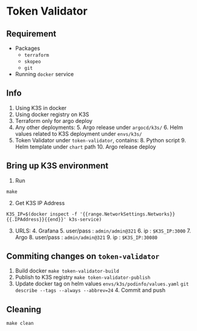# Token Validator

## Requirement
- Packages
  - `terraform`
  - `skopeo`
  - `git`
- Running `docker` service

## Info
1. Using K3S in docker
2. Using docker registry on K3S
3. Terraform only for argo deploy
4. Any other deployments:
   5. Argo release under `argocd/k3s/`
   6. Helm values related to K3S deployment under `envs/k3s/`
7. Token Validator under `token-validator`, contains:
   8. Python script
   9. Helm template under `chart` path
   10. Argo release deploy

## Bring up K3S environment
1. Run
```
make
```
2. Get K3S IP Address
```
K3S_IP=$(docker inspect -f '{{range.NetworkSettings.Networks}}{{.IPAddress}}{{end}}' k3s-service)
```
3. URLS:
   4. Grafana
      5. user/pass : `admin/admin@321`
      6. ip : `$K3S_IP:3000`
   7. Argo
      8. user/pass : `admin/admin@321`
      9. ip : `$K3S_IP:30080`

## Commiting changes on `token-validator`
1. Build docker
`make token-validator-build`
2. Publish to K3S registry
`make token-validator-publish`
3. Update docker tag on helm values `envs/k3s/podinfo/values.yaml`
`git describe --tags --always --abbrev=24`
   4. Commit and push

## Cleaning
`make clean`